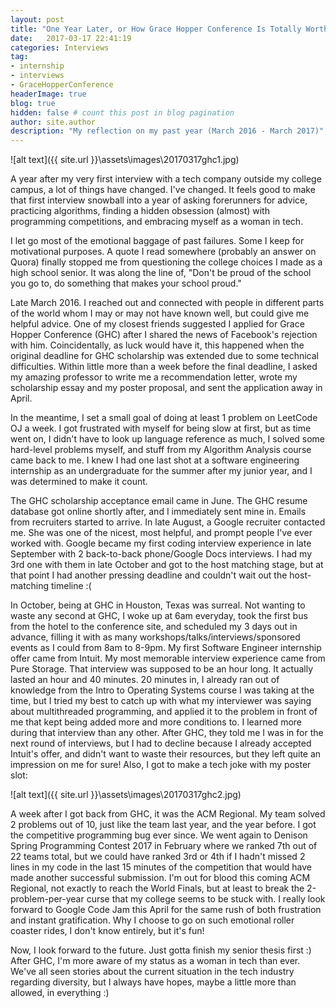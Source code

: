 ```yaml
---
layout: post
title: "One Year Later, or How Grace Hopper Conference Is Totally Worth It"
date:   2017-03-17 22:41:19 
categories: Interviews
tag: 
- internship
- interviews
- GraceHopperConference
headerImage: true
blog: true
hidden: false # count this post in blog pagination
author: site.author
description: "My reflection on my past year (March 2016 - March 2017)"
---
```


![alt text]({{ site.url }}\assets\images\20170317ghc1.jpg)

A year after my very first interview with a tech company outside my college campus, a lot of things have changed. I've changed. It feels good to make that first interview snowball into a year of asking forerunners for advice, practicing algorithms, finding a hidden obsession (almost) with programming competitions, and embracing myself as a woman in tech.

I let go most of the emotional baggage of past failures. Some I keep for motivational purposes. A quote I read somewhere (probably an answer on Quora) finally stopped me from questioning the college choices I made as a high school senior. It was along the line of, "Don't be proud of the school you go to, do something that makes your school proud."

Late March 2016. I reached out and connected with people in different parts of the world whom I may or may not have known well, but could give me helpful advice. One of my closest friends suggested I applied for Grace Hopper Conference (GHC) after I shared the news of Facebook's rejection with him. Coincidentally, as luck would have it, this happened when the original deadline for GHC scholarship was extended due to some technical difficulties. Within little more than a week before the final deadline, I asked my amazing professor to write me a recommendation letter, wrote my scholarship essay and my poster proposal, and sent the application away in April.

In the meantime, I set a small goal of doing at least 1 problem on LeetCode OJ a week. I got frustrated with myself for being slow at first, but as time went on, I didn't have to look up language reference as much, I solved some hard-level problems myself, and stuff from my Algorithm Analysis course came back to me. I knew I had one last shot at a software engineering internship as an undergraduate for the summer after my junior year, and I was determined to make it count.

The GHC scholarship acceptance email came in June. The GHC resume database got online shortly after, and I immediately sent mine in. Emails from recruiters started to arrive. In late August, a Google recruiter contacted me. She was one of the nicest, most helpful, and prompt people I've ever worked with. Google became my first coding interview experience in late September with 2 back-to-back phone/Google Docs interviews. I had my 3rd one with them in late October and got to the host matching stage, but at that point I had another pressing deadline and couldn't wait out the host-matching timeline :(

In October, being at GHC in Houston, Texas was surreal. Not wanting to waste any second at GHC, I woke up at 6am everyday, took the first bus from the hotel to the conference site, and scheduled my 3 days out in advance, filling it with as many workshops/talks/interviews/sponsored events as I could from 8am to 8-9pm. My first Software Engineer internship offer came from Intuit. My most memorable interview experience came from Pure Storage. That interview was supposed to be an hour long. It actually lasted an hour and 40 minutes. 20 minutes in, I already ran out of knowledge from the Intro to Operating Systems course I was taking at the time, but I tried my best to catch up with what my interviewer was saying about multithreaded programming, and applied it to the problem in front of me that kept being added more and more conditions to. I learned more during that interview than any other. After GHC, they told me I was in for the next round of interviews, but I had to decline because I already accepted Intuit's offer, and didn't want to waste their resources, but they left quite an impression on me for sure! Also, I got to make a tech joke with my poster slot:

![alt text]({{ site.url }}\assets\images\20170317ghc2.jpg)

A week after I got back from GHC, it was the ACM Regional. My team solved 2 problems out of 10, just like the team last year, and the year before. I got the competitive programming bug ever since. We went again to Denison Spring Programming Contest 2017 in February where we ranked 7th out of 22 teams total, but we could have ranked 3rd or 4th if I hadn't missed 2 lines in my code in the last 15 minutes of the competition that would have made another successful submission. I'm out for blood this coming ACM Regional, not exactly to reach the World Finals, but at least to break the 2-problem-per-year curse that my college seems to be stuck with. I really look forward to Google Code Jam this April for the same rush of both frustration and instant gratification. Why I choose to go on such emotional roller coaster rides, I don't know entirely, but it's fun!

Now, I look forward to the future. Just gotta finish my senior thesis first :) After GHC, I'm more aware of my status as a woman in tech than ever. We've all seen stories about the current situation in the tech industry regarding diversity, but I always have hopes, maybe a little more than allowed, in everything :)
